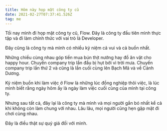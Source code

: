 ```yaml
---
title: Hôm này họp mặt công ty cũ
date: 2021-02-27T07:37:41.526Z
tag: me
---
```

Tối nay mình đi họp mặt công ty cũ, Flow. Đây là công ty đầu tiên mình thực tập và đi làm chính thức với vai trò là Developer.

Đây cũng là công ty mà mình có nhiều kỷ niệm cả vui và cả buồn nhất.

Những chiều cùng nhau góp tiền mua bún thịt nướng hay đồ ăn vặt cho happy hour. Chuyến company trip lần đầu bị hụt bởi vì trời mưa. Chuyến company trip lần thứ 2 và cũng là lần cuối cùng lên Bạch Mã và về Cảnh Dương.

Kỷ niệm buồn khi làm việc ở Flow là những lúc đồng nghiệp thôi việc, là lúc mình biết rằng ngày hôm ấy là ngày làm việc cuối cùng của mình tại công ty. 

Nhưng sau tất cả, đây lại là công ty mà mình và mọi người gắn bó nhất kể cả khi không còn làm chung với nhau. Lâu lâu, mọi người cũng hẹn gặp mặt đi chơi cùng nhau.

Đây là điều thật sự quý giá đối với mình.
